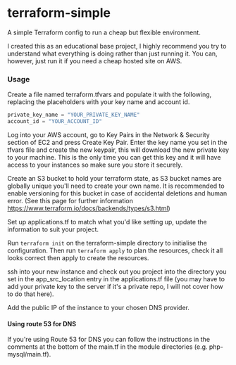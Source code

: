 # terraform-simple
A simple Terraform config to run a cheap but flexible environment.

I created this as an educational base project, I highly recommend you try to understand what everything is doing rather than just running it. You can, however, just run it if you need a cheap hosted site on AWS.

### Usage

Create a file named terraform.tfvars and populate it with the following, replacing the placeholders with your key name and account id.
```tfvars
private_key_name = "YOUR_PRIVATE_KEY_NAME"
account_id = "YOUR_ACCOUNT_ID"
```

Log into your AWS account, go to Key Pairs in the Network & Security section of EC2 and press Create Key Pair. Enter the key name you set in the tfvars file and create the new keypair, this will download the new private key to your machine. This is the only time you can get this key and it will have access to your instances so make sure you store it securely.

Create an S3 bucket to hold your terraform state, as S3 bucket names are globally unique you'll need to create your own name. It is recommended to enable versioning for this bucket in case of accidental deletions and human error. (See this page for further information https://www.terraform.io/docs/backends/types/s3.html)

Set up applications.tf to match what you'd like setting up, update the information to suit your project.

Run `terraform init` on the terraform-simple directory to initialise the configuration. Then run `terraform apply` to plan the resources, check it all looks correct then apply to create the resources.

ssh into your new instance and check out you project into the directory you set in the app_src_location entry in the applications.tf file (you may have to add your private key to the server if it's a private repo, I will not cover how to do that here).

Add the public IP of the instance to your chosen DNS provider.

#### Using route 53 for DNS

If you're using Route 53 for DNS you can follow the instructions in the comments at the bottom of the main.tf in the module directories (e.g. php-mysql/main.tf).
